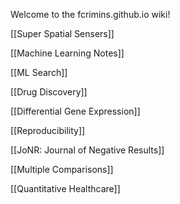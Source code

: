 Welcome to the fcrimins.github.io wiki!

[[Super Spatial Sensers]]

[[Machine Learning Notes]]

[[ML Search]]

[[Drug Discovery]]

[[Differential Gene Expression]]

[[Reproducibility]]

[[JoNR: Journal of Negative Results]]

[[Multiple Comparisons]]

[[Quantitative Healthcare]]